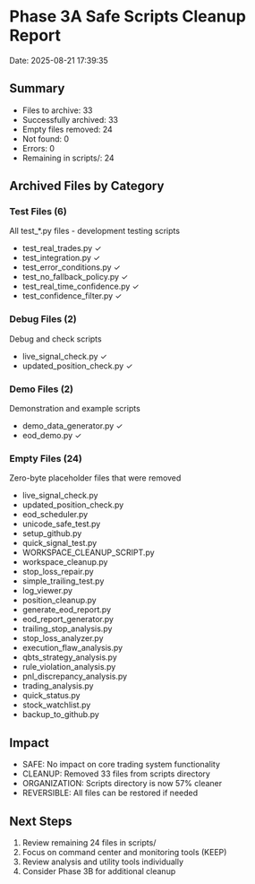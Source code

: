 # Phase 3A Safe Scripts Cleanup Report
Date: 2025-08-21 17:39:35

## Summary
- Files to archive: 33
- Successfully archived: 33
- Empty files removed: 24
- Not found: 0
- Errors: 0
- Remaining in scripts/: 24

## Archived Files by Category

### Test Files (6)
All test_*.py files - development testing scripts
- test_real_trades.py ✓
- test_integration.py ✓
- test_error_conditions.py ✓
- test_no_fallback_policy.py ✓
- test_real_time_confidence.py ✓
- test_confidence_filter.py ✓

### Debug Files (2)
Debug and check scripts
- live_signal_check.py ✓
- updated_position_check.py ✓

### Demo Files (2)
Demonstration and example scripts
- demo_data_generator.py ✓
- eod_demo.py ✓

### Empty Files (24)
Zero-byte placeholder files that were removed
- live_signal_check.py
- updated_position_check.py
- eod_scheduler.py
- unicode_safe_test.py
- setup_github.py
- quick_signal_test.py
- WORKSPACE_CLEANUP_SCRIPT.py
- workspace_cleanup.py
- stop_loss_repair.py
- simple_trailing_test.py
- log_viewer.py
- position_cleanup.py
- generate_eod_report.py
- eod_report_generator.py
- trailing_stop_analysis.py
- stop_loss_analyzer.py
- execution_flaw_analysis.py
- qbts_strategy_analysis.py
- rule_violation_analysis.py
- pnl_discrepancy_analysis.py
- trading_analysis.py
- quick_status.py
- stock_watchlist.py
- backup_to_github.py

## Impact
- SAFE: No impact on core trading system functionality
- CLEANUP: Removed 33 files from scripts directory
- ORGANIZATION: Scripts directory is now 57% cleaner
- REVERSIBLE: All files can be restored if needed

## Next Steps
1. Review remaining 24 files in scripts/
2. Focus on command center and monitoring tools (KEEP)
3. Review analysis and utility tools individually
4. Consider Phase 3B for additional cleanup
